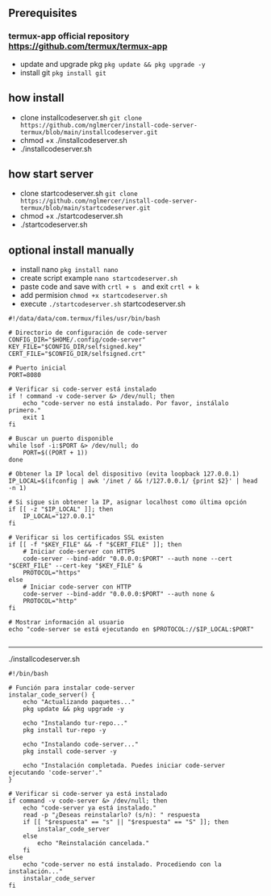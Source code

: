 ## Prerequisites
### termux-app official repository https://github.com/termux/termux-app
- update and upgrade pkg ```pkg update && pkg upgrade -y```
- install git `pkg install git`

## how install
- clone installcodeserver.sh `git clone https://github.com/nglmercer/install-code-server-termux/blob/main/installcodeserver.git`
- chmod +x ./installcodeserver.sh
- ./installcodeserver.sh

## how start server
- clone startcodeserver.sh `git clone https://github.com/nglmercer/install-code-server-termux/blob/main/startcodeserver.git`
- chmod +x ./startcodeserver.sh
- ./startcodeserver.sh


## optional install manually
- install nano `pkg install nano`
- create script example `nano startcodeserver.sh`
- paste code and save with ` crtl + s  ` and exit ` crtl + k  `
- add permision `chmod +x startcodeserver.sh`
- execute `./startcodeserver.sh`
startcodeserver.sh
```
#!/data/data/com.termux/files/usr/bin/bash

# Directorio de configuración de code-server
CONFIG_DIR="$HOME/.config/code-server"
KEY_FILE="$CONFIG_DIR/selfsigned.key"
CERT_FILE="$CONFIG_DIR/selfsigned.crt"

# Puerto inicial
PORT=8080

# Verificar si code-server está instalado
if ! command -v code-server &> /dev/null; then
    echo "code-server no está instalado. Por favor, instálalo primero."
    exit 1
fi

# Buscar un puerto disponible
while lsof -i:$PORT &> /dev/null; do
    PORT=$((PORT + 1))
done

# Obtener la IP local del dispositivo (evita loopback 127.0.0.1)
IP_LOCAL=$(ifconfig | awk '/inet / && !/127.0.0.1/ {print $2}' | head -n 1)

# Si sigue sin obtener la IP, asignar localhost como última opción
if [[ -z "$IP_LOCAL" ]]; then
    IP_LOCAL="127.0.0.1"
fi

# Verificar si los certificados SSL existen
if [[ -f "$KEY_FILE" && -f "$CERT_FILE" ]]; then
    # Iniciar code-server con HTTPS
    code-server --bind-addr "0.0.0.0:$PORT" --auth none --cert "$CERT_FILE" --cert-key "$KEY_FILE" &
    PROTOCOL="https"
else
    # Iniciar code-server con HTTP
    code-server --bind-addr "0.0.0.0:$PORT" --auth none &
    PROTOCOL="http"
fi

# Mostrar información al usuario
echo "code-server se está ejecutando en $PROTOCOL://$IP_LOCAL:$PORT"


```
----
./installcodeserver.sh
```
#!/bin/bash

# Función para instalar code-server
instalar_code_server() {
    echo "Actualizando paquetes..."
    pkg update && pkg upgrade -y

    echo "Instalando tur-repo..."
    pkg install tur-repo -y

    echo "Instalando code-server..."
    pkg install code-server -y

    echo "Instalación completada. Puedes iniciar code-server ejecutando 'code-server'."
}

# Verificar si code-server ya está instalado
if command -v code-server &> /dev/null; then
    echo "code-server ya está instalado."
    read -p "¿Deseas reinstalarlo? (s/n): " respuesta
    if [[ "$respuesta" == "s" || "$respuesta" == "S" ]]; then
        instalar_code_server
    else
        echo "Reinstalación cancelada."
    fi
else
    echo "code-server no está instalado. Procediendo con la instalación..."
    instalar_code_server
fi
```
